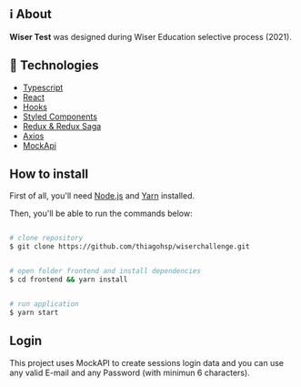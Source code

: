 ## :information_source: About

**Wiser Test** was designed during Wiser Education selective process (2021).

## :rocket: Technologies

- [Typescript]()
- [React]()
- [Hooks]()
- [Styled Components]()
- [Redux & Redux Saga]()
- [Axios]()
- [MockApi]()

## How to install

First of all, you'll need [Node.js](https://nodejs.org/en/download/) and [Yarn](https://yarnpkg.com/getting-started/install) installed.

Then, you'll be able to run the commands below:

```bash

# clone repository
$ git clone https://github.com/thiagohsp/wiserchallenge.git


# open folder frontend and install dependencies
$ cd frontend && yarn install


# run application
$ yarn start

```

## Login

This project uses MockAPI to create sessions login data and you can use any valid E-mail and any Password (with minimun 6 characters).
